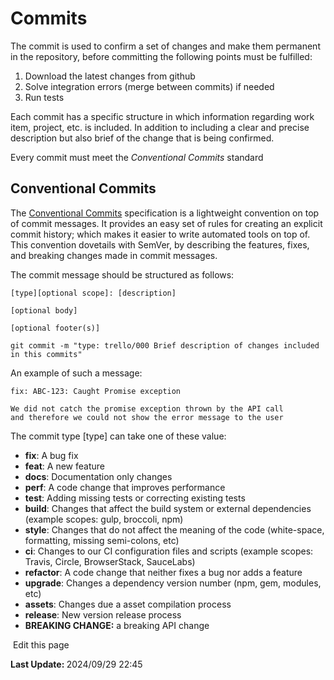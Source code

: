# Commits
The commit is used to confirm a set of changes and make them permanent in the repository, before committing the following points must be fulfilled: 

1. Download the latest changes from github 
2. Solve integration errors (merge between commits) if needed
3. Run tests 

Each commit has a specific structure in which information regarding work item, project, etc. is included. In addition to including a clear and precise description but also brief of the change that is being confirmed.

Every commit must meet the *Conventional Commits* standard


## Conventional Commits

The [Conventional Commits](https://www.conventionalcommits.org/en/v1.0.0/) specification is a lightweight convention on top of commit messages. It provides an easy set of rules for creating an explicit commit history; which makes it easier to write automated tools on top of. This convention dovetails with SemVer, by describing the features, fixes, and breaking changes made in commit messages.

The commit message should be structured as follows:

```
[type][optional scope]: [description]

[optional body]

[optional footer(s)]

git commit -m "type: trello/000 Brief description of changes included in this commits"
```

An example of such a message: 

````
fix: ABC-123: Caught Promise exception

We did not catch the promise exception thrown by the API call
and therefore we could not show the error message to the user
````

The commit type [type] can take one of these value:

- **fix**: A bug fix
- **feat**: A new feature
- **docs**: Documentation only changes
- **perf**: A code change that improves performance
- **test**: Adding missing tests or correcting existing tests
- **build**: Changes that affect the build system or external dependencies (example scopes: gulp, broccoli, npm)
- **style**: Changes that do not affect the meaning of the code (white-space, formatting, missing semi-colons, etc)
- **ci**: Changes to our CI configuration files and scripts (example scopes: Travis, Circle, BrowserStack, SauceLabs)
- **refactor**: A code change that neither fixes a bug nor adds a feature
- **upgrade**: Changes a dependency version number (npm, gem, modules, etc)
- **assets**: Changes due a asset compilation process
- **release**: New version release process
- **BREAKING CHANGE:** a breaking API change
<section class="lesli-documentation-footer">
    <p><a><i class="ri-external-link-fill"></i>&nbsp;Edit this page</a><p/>
    <p><b>Last Update: </b>2024/09/29 22:45</p>
</section>
<!-- This code was automatically generated -->
<!-- to update this docs please run rake docs:build -->
